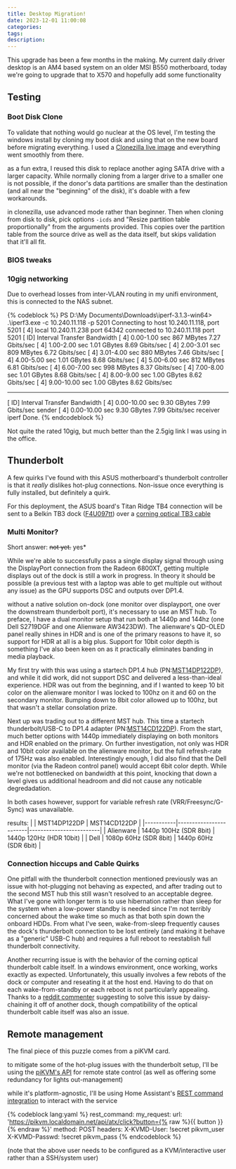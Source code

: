 ```yaml
---
title: Desktop Migration!
date: 2023-12-01 11:00:08
categories:
tags:
description:
---
```


This upgrade has been a few months in the making.  My current daily driver desktop is an AM4 based system on an older MSI B550 motherboard, today we're going to upgrade that to X570 and hopefully add some functionality

<!-- more -->



## Testing

### Boot Disk Clone

To validate that nothing would go nuclear at the OS level, I'm testing the windows install by cloning my boot disk and using that on the new board before migrating everything.  I used a [Clonezilla live image](https://clonezilla.org/fine-print-live-doc.php?path=clonezilla-live/doc/03_Disk_to_disk_clone) and everything went smoothly from there.

as a fun extra, I reused this disk to replace another aging SATA drive with a larger capacity.  While normally cloning from a larger drive to a smaller one is not possible, if the donor's data partitions are smaller than the destination (and all near the "beginning" of the disk), it's doable with a few workarounds.

in clonezilla, use advanced mode rather than beginner.  Then when cloning from disk to disk, pick options `-icds` and "Resize partition table proportionally" from the arguments provided.
This copies over the partition table from the source drive as well as the data itself, but skips validation that it'll all fit.

### BIOS tweaks

### 10gig networking

Due to overhead losses from inter-VLAN routing in my unifi environment, this is connected to the NAS subnet.

{% codeblock %}
PS D:\My Documents\Downloads\iperf-3.1.3-win64> .\iperf3.exe -c 10.240.11.118 -p 5201
Connecting to host 10.240.11.118, port 5201
[  4] local 10.240.11.238 port 64342 connected to 10.240.11.118 port 5201
[ ID] Interval           Transfer     Bandwidth
[  4]   0.00-1.00   sec   867 MBytes  7.27 Gbits/sec
[  4]   1.00-2.00   sec  1.01 GBytes  8.69 Gbits/sec
[  4]   2.00-3.01   sec   809 MBytes  6.72 Gbits/sec
[  4]   3.01-4.00   sec   880 MBytes  7.46 Gbits/sec
[  4]   4.00-5.00   sec  1.01 GBytes  8.68 Gbits/sec
[  4]   5.00-6.00   sec   812 MBytes  6.81 Gbits/sec
[  4]   6.00-7.00   sec   998 MBytes  8.37 Gbits/sec
[  4]   7.00-8.00   sec  1.01 GBytes  8.68 Gbits/sec
[  4]   8.00-9.00   sec  1.00 GBytes  8.62 Gbits/sec
[  4]   9.00-10.00  sec  1.00 GBytes  8.62 Gbits/sec
- - - - - - - - - - - - - - - - - - - - - - - - -
[ ID] Interval           Transfer     Bandwidth
[  4]   0.00-10.00  sec  9.30 GBytes  7.99 Gbits/sec                  sender
[  4]   0.00-10.00  sec  9.30 GBytes  7.99 Gbits/sec                  receiver
iperf Done. 
{% endcodeblock %}

Not quite the rated 10gig, but much better than the 2.5gig link I was using in the office.

## **Thunderbolt**

A few quirks I've found with this ASUS motherboard's thunderbolt controller is that it _really_ dislikes hot-plug connections.  Non-issue once everything is fully installed, but definitely a quirk.

For this deployment, the ASUS board's Titan Ridge TB4 connection will be sent to a Belkin TB3 dock ([F4U097tt](https://www.belkin.com/thunderbolt-3-dock-pro/F4U097tt.html)) over a [corning optical TB3 cable](https://www.corning.com/oem-solutions/worldwide/en/home/products-solutions/active-optical-cables/thunderbolt-optical-cables.html)

### Multi Monitor?

Short answer: ~~not yet.~~ yes*

While we're able to successfully pass a single display signal through using the DisplayPort connection from the Radeon 6800XT, getting multiple displays out of the dock is still a work in progress.  In theory it should be possible (a previous test with a laptop was able to get multiple out without any issue) as the GPU supports DSC and outputs over DP1.4.

without a native solution on-dock (one monitor over displayport, one over the downstream thunderbolt port), it's necessary to use an MST hub.  To preface, I have a dual monitor setup that run both at 1440p and 144hz (one Dell S2719DGF and one Alienware AW3423DW).  The alienware's QD-OLED panel really shines in HDR and is one of the primary reasons to have it, so support for HDR at all is a big plus.  Support for 10bit color depth is something I've also been keen on as it practically eliminates banding in media playback.

My first try with this was using a startech DP1.4 hub (PN:[MST14DP122DP](https://www.startech.com/en-us/display-video-adapters/mst14dp122dp)), and while it did work, did not support DSC and delivered a less-than-ideal experience. HDR was out from the beginning, and if I wanted to keep 10 bit color on the alienware monitor I was locked to 100hz on it and 60 on the secondary monitor.  Bumping down to 8bit color allowed up to 100hz, but that wasn't a stellar consolation prize.

Next up was trading out to a different MST hub.  This time a startech thunderbolt/USB-C to DP1.4 adapter (PN:[MST14CD122DP](https://www.startech.com/en-us/display-video-adapters/mst14cd122dp)).  From the start, much better options with 1440p immediately displaying on both monitors and HDR enabled on the primary.  On further investigation, not only was HDR and 10bit color available on the alienware monitor, but the full refresh-rate of 175Hz was also enabled.  Interestingly enough, I did also find that the Dell monitor (via the Radeon control panel) would accept 6bit color depth.  While we're not bottlenecked on bandwidth at this point, knocking that down a level gives us additional headroom and did not cause any noticable degredadation.

In both cases however, support for variable refresh rate (VRR/Freesync/G-Sync) was unavailable.

results:
|           | MST14DP122DP           | MST14CD122DP            |
|-----------|------------------------|-------------------------|
| Alienware | 1440p 100Hz (SDR 8bit) | 1440p 120Hz (HDR 10bit) |
| Dell      | 1080p 60Hz (SDR 8bit)  | 1440p 60Hz (SDR 6bit)   |

### Connection hiccups and Cable Quirks

One pitfall with the thunderbolt connection mentioned previously was an issue with hot-plugging not behaving as expected, and after trading out to the second MST hub this still wasn't resolved to an acceptable degree.  What I've gone with longer term is to use hibernation rather than sleep for the system when a low-power standby is needed since I'm not terribly concerned about the wake time so much as that both spin down the onboard HDDs.  From what I've seen, wake-from-sleep frequently causes the dock's thunderbolt connection to be lost entirely (and making it behave as a "generic" USB-C hub) and requires a full reboot to reestablish full thunderbolt connectivity.

Another recurring issue is with the behavior of the corning optical thunderbolt cable itself.  In a windows environment, once working, works exactly as expected.  Unfortunately, this usually involves a few rebots of the dock or computer and reseating it at the host end.  Having to do that on each wake-from-standby or each reboot is not particularly appealing.  Thanks to a [reddit commenter](https://www.reddit.com/r/Thunderbolt/comments/kvuxi3/comment/h2394rb/) suggesting to solve this issue by daisy-chaining it off of another dock, though compatibility of the optical thunderbolt cable itself was also an issue.

## Remote management

The final piece of this puzzle comes from a piKVM card.

to mitigate some of the hot-plug issues with the thunderbolt setup, I'll be using the [piKVM's API](https://docs.pikvm.org/api/) for remote state control (as well as offering some redundancy for lights out-management)

while it's platform-agnostic, I'll be using Home Assistant's [REST command integration](https://www.home-assistant.io/integrations/rest_command/) to interact with the service

{% codeblock lang:yaml %}
rest_command:
  my_request:
    url: 'https://pikvm.localdomain.net/api/atx/click?button={% raw %}{{ button }}{% endraw %}'
    method: POST
    headers:
      X-KVMD-User: !secret pikvm_user
      X-KVMD-Passwd: !secret pikvm_pass
{% endcodeblock %}

(note that the above user needs to be configured as a KVM/interactive user rather than a SSH/system user)